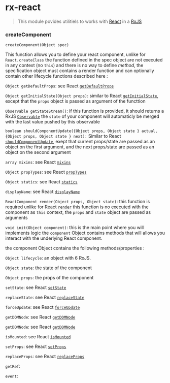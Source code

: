 rx-react
========

> This module povides utilitiels to works with [React](http://facebook.github.io/react/) in a [RxJS](https://github.com/Reactive-Extensions/RxJS)

### createComponent 

`createComponent(Object spec)`

This function allows you to define your react component, unlike for `React.createClass` the function defined in the spec object are not executed in any context (no `this`) and there is no way to define *method*, the specification object must contains a render function and can optionally contain other lifecycle functions described here : 


`Object getDefaultProps`: see React [`getDefaultProps`](http://facebook.github.io/react/docs/component-specs.html#getdefaultprops)

`Object getInitialState(Object props)`: similar to React [`getInitialState`](http://facebook.github.io/react/docs/component-specs.html#getinitialstate), except that the `props` object is passed as argument of the functtion

`Observable getStateStream()`: if this function is provided, it should returns a RxJS [`Observable`](https://github.com/Reactive-Extensions/RxJS/blob/master/doc/api/core/observable.md) the `state` of your component will automaticly be merged with the last value pushed by this observable


`boolean shouldComponentUpdate({Object props, Object state } actual, {Object props, Object state } next):`  Similar to React [`shouldComponentUpdate`](http://facebook.github.io/react/docs/component-specs.html#updating-shouldcomponentupdate), exept that current props/state are passed as an object on the first argument, and the next props/state are passed as an object on the second argument


`array mixins`: see React [`mixins`](http://facebook.github.io/react/docs/component-specs.html#mixins)

`Object propTypes`: see React [`propTypes`](http://facebook.github.io/react/docs/component-specs.html#proptypes)

`Object statics`: see React [`statics`](http://facebook.github.io/react/docs/component-specs.html#statics)

`displayName`: see React [`displayName`](http://facebook.github.io/react/docs/component-specs.html#displayname)

`ReactComponent render(Object props, Object state)`: this function is required unlike for React [`render`](http://facebook.github.io/react/docs/component-specs.html#render) this function is no executed with the component as `this` context, the `props` and `state` object are passed as arguments

`void init(Object component)`: this is the main point where you will implements logic the `component` Object contains methods that will allows you interact with the underlying React component.


the component Object contains the following methods/properties :

`Object lifecycle`: an object with 6 RxJS.

`Object state`: the state of the component

`Object props`: the props of the component

`setState`: see React [`setState`](http://facebook.github.io/react/docs/component-api.html#setstate)

`replaceState`: see React [`replaceState`](http://facebook.github.io/react/docs/component-api.html#replacestate)

`forceUpdate`: see React [`forceUpdate`](http://facebook.github.io/react/docs/component-api.html#forceupdate)

`getDOMNode`: see React [`getDOMNode`](http://facebook.github.io/react/docs/component-api.html#forceupdate)

`getDOMNode`: see React [`getDOMNode`](http://facebook.github.io/react/docs/component-api.html#getdomnode)

`isMounted`: see React [`isMounted`](http://facebook.github.io/react/docs/component-api.html#getdomnode)

`setProps`: see React [`setProps`](http://facebook.github.io/react/docs/component-api.html#getdomnode)

`replaceProps`: see React [`replaceProps`](http://facebook.github.io/react/docs/component-api.html#getdomnode)

`getRef`:

`event`:



